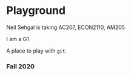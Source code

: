 # Playground
Neil Sehgal is taking AC207, ECON2110, AM205

I am a G1

A place to play with `git`.

### Fall 2020
